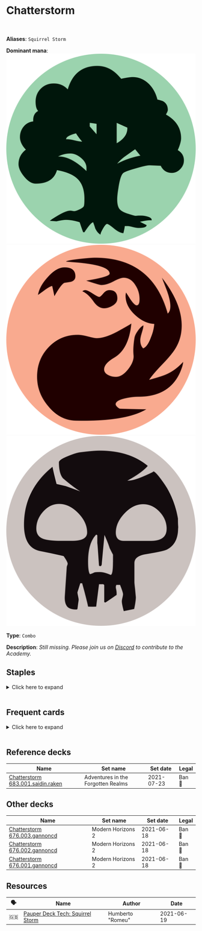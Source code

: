 <!-- This page is automatically generated by Myr: do not update it manually. -->
<!-- Changes directly applied here will be lost. -->
<!-- If you plan to update this page, please update the template at https://github.com/Pauperformance/pauperformance-bot -->
<!-- Templates can be found under pauperformance-bot/resources/templates/ -->
# Chatterstorm
<br/>

**Aliases**: `Squirrel Storm`


**Dominant mana**: <img src="../resources/images/mana/G.png" class="dominant-mana-icon"/> <img src="../resources/images/mana/R.png" class="dominant-mana-icon"/> <img src="../resources/images/mana/B.png" class="dominant-mana-icon"/>

**Type**: `Combo`

**Description**: _Still missing. Please join us on [Discord](https://discord.gg/fYQbpjjkQ3) to contribute to the Academy._


## **Staples**

<details>
  <summary>Click here to expand</summary>
<a href="https://scryfall.com/card/vma/106/cabal-ritual"><img src="https://cards.scryfall.io/normal/front/a/5/a5d85875-22da-4054-ae42-e85b472a6d5d.jpg" class="archetype-card rounded-image"/></a>
<a href="https://scryfall.com/card/mh2/152/chatterstorm"><img src="https://cards.scryfall.io/normal/front/b/3/b34f0ac1-6894-4761-b62c-b85d927acf09.jpg" class="archetype-card rounded-image"/></a>
<a href="https://scryfall.com/card/tsr/263/chromatic-star"><img src="https://cards.scryfall.io/normal/front/c/2/c2e8d492-2c67-410b-b556-c157a14c4cec.jpg" class="archetype-card rounded-image"/></a>
<a href="https://scryfall.com/card/a25/82/dark-ritual"><img src="https://cards.scryfall.io/normal/front/9/5/95f27eeb-6f14-4db3-adb9-9be5ed76b34b.jpg" class="archetype-card rounded-image"/></a>
<a href="https://scryfall.com/card/one/92/duress"><img src="https://cards.scryfall.io/normal/front/3/5/3557e601-9b71-4ce9-9047-1a8baa72e574.jpg" class="archetype-card rounded-image"/></a>
<a href="https://scryfall.com/card/stx/102/first-day-of-class"><img src="https://cards.scryfall.io/normal/front/0/9/091eb13d-9318-4b12-9f94-6276b11981d1.jpg" class="archetype-card rounded-image"/></a>
<a href="https://scryfall.com/card/jud/89/flaring-pain"><img src="https://c1.scryfall.com/file/scryfall-cards/normal/front/e/e/eeb5c96a-1d16-459d-9968-ced9a8f1c520.jpg" class="archetype-card rounded-image"/></a>
<a href="https://scryfall.com/card/mh2/127/galvanic-relay"><img src="https://cards.scryfall.io/normal/front/0/6/06373318-e548-4664-b227-17e3b6fd0a88.jpg" class="archetype-card rounded-image"/></a>
<a href="https://scryfall.com/card/inv/323/geothermal-crevice"><img src="https://cards.scryfall.io/normal/front/e/7/e744b593-13fe-4967-b492-ac02f5815e57.jpg" class="archetype-card rounded-image"/></a>
<a href="https://scryfall.com/card/stx/4/introduction-to-prophecy"><img src="https://cards.scryfall.io/normal/front/7/8/7820923e-bad2-4d6a-92b3-97b9737d2ca9.jpg" class="archetype-card rounded-image"/></a>
<a href="https://scryfall.com/card/tpr/225/lotus-petal"><img src="https://cards.scryfall.io/normal/front/f/8/f85ab5f9-508e-45de-8fa1-ce1f16552ffc.jpg" class="archetype-card rounded-image"/></a>
<a href="https://scryfall.com/card/2xm/208/manamorphose"><img src="https://cards.scryfall.io/normal/front/f/a/faf9070e-14be-4ce5-a19a-6addc79359c1.jpg" class="archetype-card rounded-image"/></a>
<a href="https://scryfall.com/card/moc/259/nights-whisper"><img src="https://cards.scryfall.io/normal/front/2/2/221c82a2-b558-4c3a-b7ad-4452ef8e9067.jpg" class="archetype-card rounded-image"/></a>
<a href="https://scryfall.com/card/mmq/322/peat-bog"><img src="https://cards.scryfall.io/normal/front/b/c/bcc9d1e0-c8f4-4bac-90d4-8167f7a1515a.jpg" class="archetype-card rounded-image"/></a>
<a href="https://scryfall.com/card/csp/96/rite-of-flame"><img src="https://cards.scryfall.io/normal/front/c/0/c062caf7-f0eb-44db-9f74-e6711a13fada.jpg" class="archetype-card rounded-image"/></a>
<a href="https://scryfall.com/card/mmq/326/sandstone-needle"><img src="https://cards.scryfall.io/normal/front/8/2/82bc7c6b-2e3d-42d1-b2bb-b37b6f34d33b.jpg" class="archetype-card rounded-image"/></a>
<a href="https://scryfall.com/card/cm2/77/sign-in-blood"><img src="https://cards.scryfall.io/normal/front/6/1/61388c28-9428-473c-973a-0a82b6b83d62.jpg" class="archetype-card rounded-image"/></a>
</details><br/>



## **Frequent cards**

<details>
  <summary>Click here to expand</summary>
<a href="https://scryfall.com/card/jmp/462/chromatic-sphere"><img src="https://cards.scryfall.io/normal/front/e/d/edabc8b2-4413-48e4-8d6f-521b19d839a6.jpg" class="archetype-card rounded-image"/></a>
<a href="https://scryfall.com/card/mm2/117/gut-shot"><img src="https://c1.scryfall.com/file/scryfall-cards/normal/front/4/6/461987da-8860-4a04-8f93-d182523ca311.jpg" class="archetype-card rounded-image"/></a>
<a href="https://scryfall.com/card/stx/3/introduction-to-annihilation"><img src="https://cards.scryfall.io/normal/front/b/0/b0bc4682-bcaf-4f51-be0b-9f2851a16e3b.jpg" class="archetype-card rounded-image"/></a>
<a href="https://scryfall.com/card/stx/211/pest-summoning"><img src="https://cards.scryfall.io/normal/front/6/2/6267e19a-a777-4767-8433-86b6624362b6.jpg" class="archetype-card rounded-image"/></a>
</details><br/>



## **Reference decks**

| Name | Set name | Set date | Legal |
| -----| -------- | -------- | ----- |
| [Chatterstorm 683.001.saidin.raken](https://www.mtggoldfish.com/deck/4848405) | Adventures in the Forgotten Realms | 2021-07-23 | Ban 🔨 |




## **Other decks**

| Name | Set name | Set date | Legal |
| -----| -------- | -------- | ----- |
| [Chatterstorm 676.003.gannoncd](https://www.mtggoldfish.com/deck/4351145) | Modern Horizons 2 | 2021-06-18 | Ban 🔨 |
| [Chatterstorm 676.002.gannoncd](https://www.mtggoldfish.com/deck/4351144) | Modern Horizons 2 | 2021-06-18 | Ban 🔨 |
| [Chatterstorm 676.001.gannoncd](https://www.mtggoldfish.com/deck/4351143) | Modern Horizons 2 | 2021-06-18 | Ban 🔨 |






## **Resources**

| 🗣️ | Name | Author | Date |
| -- | ---- | ------ | ---- |
| 🇬🇧 | <a target="_blank" href="https://mtg.cardsrealm.com/en-us/articles/pauper-deck-tech:-squirrel-storm">Pauper Deck Tech: Squirrel Storm</a> | Humberto "Romeu" | 2021-06-19   |


